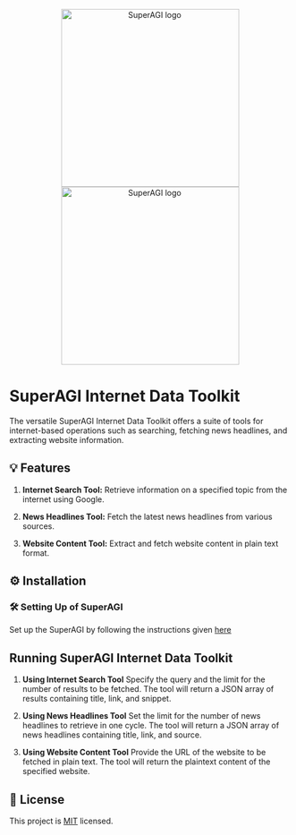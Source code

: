 <p align="center">
<a href="https://superagi.com//#gh-light-mode-only">
<img src="https://superagi.com/wp-content/uploads/2023/05/Logo-dark.svg" width="318px" alt="SuperAGI logo" />
</a>
<a href="https://superagi.com//#gh-dark-mode-only">
<img src="https://superagi.com/wp-content/uploads/2023/05/Logo-light.svg" width="318px" alt="SuperAGI logo" />
</a>
</p>

# SuperAGI Internet Data Toolkit

The versatile SuperAGI Internet Data Toolkit offers a suite of tools for internet-based operations such as searching, fetching news headlines, and extracting website information.

## 💡 Features

1. **Internet Search Tool:** Retrieve information on a specified topic from the internet using Google.

2. **News Headlines Tool:** Fetch the latest news headlines from various sources.

3. **Website Content Tool:** Extract and fetch website content in plain text format.

## ⚙️ Installation

### 🛠 **Setting Up of SuperAGI**

Set up the SuperAGI by following the instructions given [here](https://github.com/TransformerOptimus/SuperAGI/blob/main/README.MD)

## Running SuperAGI Internet Data Toolkit

1. **Using Internet Search Tool**
    Specify the query and the limit for the number of results to be fetched. The tool will return a JSON array of results containing title, link, and snippet.

2. **Using News Headlines Tool**
    Set the limit for the number of news headlines to retrieve in one cycle. The tool will return a JSON array of news headlines containing title, link, and source.

3. **Using Website Content Tool**
    Provide the URL of the website to be fetched in plain text. The tool will return the plaintext content of the specified website.

## 📝 License

This project is [MIT](https://opensource.org/licenses/MIT) licensed.
